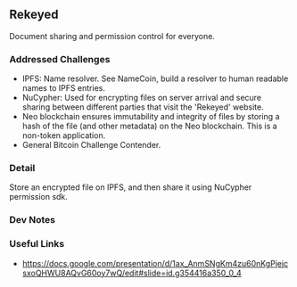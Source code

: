Rekeyed
---

Document sharing and permission control for everyone.


### Addressed Challenges

- IPFS: Name resolver. See NameCoin, build a resolver to human readable names to IPFS entries.
- NuCypher: Used for encrypting files on server arrival and secure sharing between different parties that visit the 'Rekeyed' website.
- Neo blockchain ensures immutability and integrity of files by storing a hash of the file (and other metadata) on the Neo blockchain. This is a non-token application.
- General Bitcoin Challenge Contender.


### Detail

Store an encrypted file on IPFS, and then share it using NuCypher permission sdk.

### Dev Notes

### Useful Links
* https://docs.google.com/presentation/d/1ax_AnmSNgKm4zu60nKgPjejcsxoQHWU8AQvG60oy7wQ/edit#slide=id.g354416a350_0_4




